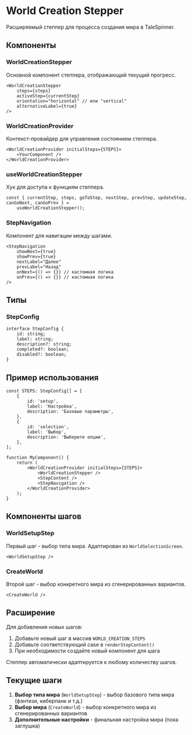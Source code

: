 # World Creation Stepper

Расширяемый степпер для процесса создания мира в TaleSpinner.

## Компоненты

### WorldCreationStepper

Основной компонент степпера, отображающий текущий прогресс.

```tsx
<WorldCreationStepper
	steps={steps}
	activeStep={currentStep}
	orientation="horizontal" // или "vertical"
	alternativeLabel={true}
/>
```

### WorldCreationProvider

Контекст-провайдер для управления состоянием степпера.

```tsx
<WorldCreationProvider initialSteps={STEPS}>
	<YourComponent />
</WorldCreationProvider>
```

### useWorldCreationStepper

Хук для доступа к функциям степпера.

```tsx
const { currentStep, steps, goToStep, nextStep, prevStep, updateStep, canGoNext, canGoPrev } =
	useWorldCreationStepper();
```

### StepNavigation

Компонент для навигации между шагами.

```tsx
<StepNavigation
	showNext={true}
	showPrev={true}
	nextLabel="Далее"
	prevLabel="Назад"
	onNext={() => {}} // кастомная логика
	onPrev={() => {}} // кастомная логика
/>
```

## Типы

### StepConfig

```tsx
interface StepConfig {
	id: string;
	label: string;
	description?: string;
	completed?: boolean;
	disabled?: boolean;
}
```

## Пример использования

```tsx
const STEPS: StepConfig[] = [
	{
		id: 'setup',
		label: 'Настройка',
		description: 'Базовые параметры',
	},
	{
		id: 'selection',
		label: 'Выбор',
		description: 'Выберите опции',
	},
];

function MyComponent() {
	return (
		<WorldCreationProvider initialSteps={STEPS}>
			<WorldCreationStepper />
			<StepContent />
			<StepNavigation />
		</WorldCreationProvider>
	);
}
```

## Компоненты шагов

### WorldSetupStep

Первый шаг - выбор типа мира. Адаптирован из `WorldSelectionScreen`.

```tsx
<WorldSetupStep />
```

### CreateWorld

Второй шаг - выбор конкретного мира из сгенерированных вариантов.

```tsx
<CreateWorld />
```

## Расширение

Для добавления новых шагов:

1. Добавьте новый шаг в массив `WORLD_CREATION_STEPS`
2. Добавьте соответствующий case в `renderStepContent()`
3. При необходимости создайте новый компонент для шага

Степпер автоматически адаптируется к любому количеству шагов.

## Текущие шаги

1. **Выбор типа мира** (`WorldSetupStep`) - выбор базового типа мира (фэнтези, киберпанк и т.д.)
2. **Выбор мира** (`CreateWorld`) - выбор конкретного мира из сгенерированных вариантов
3. **Дополнительные настройки** - финальная настройка мира (пока заглушка)
